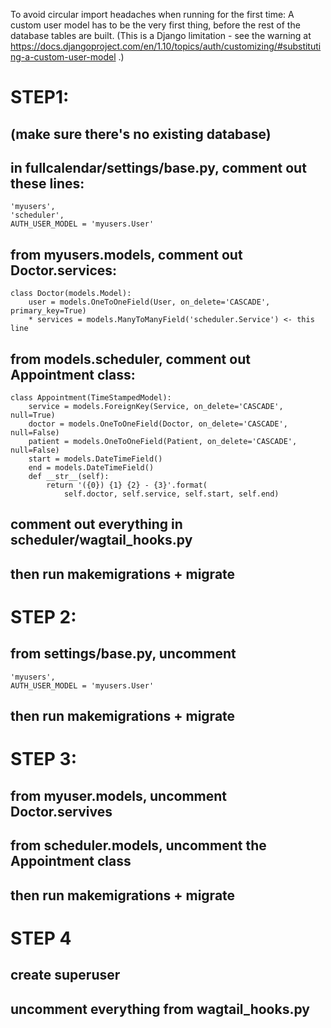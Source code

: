 To avoid circular import headaches when running for the first time:
A custom user model has to be the very first thing, before the rest of the database tables are built. (This is a Django limitation - see the warning at https://docs.djangoproject.com/en/1.10/topics/auth/customizing/#substituting-a-custom-user-model .)


# STEP1:

## (make sure there's no existing database)

## in fullcalendar/settings/base.py, comment out these lines:

    'myusers',
    'scheduler',
	AUTH_USER_MODEL = 'myusers.User'


## from myusers.models, comment out Doctor.services:

	class Doctor(models.Model):
	    user = models.OneToOneField(User, on_delete='CASCADE', primary_key=True)
	    * services = models.ManyToManyField('scheduler.Service') <- this line


## from models.scheduler, comment out Appointment class:

	class Appointment(TimeStampedModel):
	    service = models.ForeignKey(Service, on_delete='CASCADE', null=True)
	    doctor = models.OneToOneField(Doctor, on_delete='CASCADE', null=False)
	    patient = models.OneToOneField(Patient, on_delete='CASCADE', null=False)
	    start = models.DateTimeField()
	    end = models.DateTimeField()
	    def __str__(self):
	        return '({0}) {1} {2} - {3}'.format(
	            self.doctor, self.service, self.start, self.end)


## comment out everything in scheduler/wagtail_hooks.py

## then run makemigrations + migrate


# STEP 2:

## from settings/base.py, uncomment

    'myusers',
    AUTH_USER_MODEL = 'myusers.User'

## then run makemigrations + migrate


# STEP 3:

## from myuser.models, uncomment Doctor.servives
## from scheduler.models, uncomment the Appointment class
## then run makemigrations + migrate


# STEP 4

## create superuser
## uncomment everything from wagtail_hooks.py